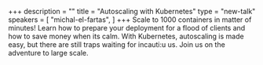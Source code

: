+++
description = ""
title = "Autoscaling with Kubernetes"
type = "new-talk"
speakers = [
        "michal-el-fartas",
]
+++
Scale to 1000 containers in matter of minutes! Learn how to prepare your deployment for a flood of clients and how to save money when its calm. With Kubernetes, autoscaling is made easy, but there are still traps waiting for incauti:u
us. Join us on the adventure to large scale.